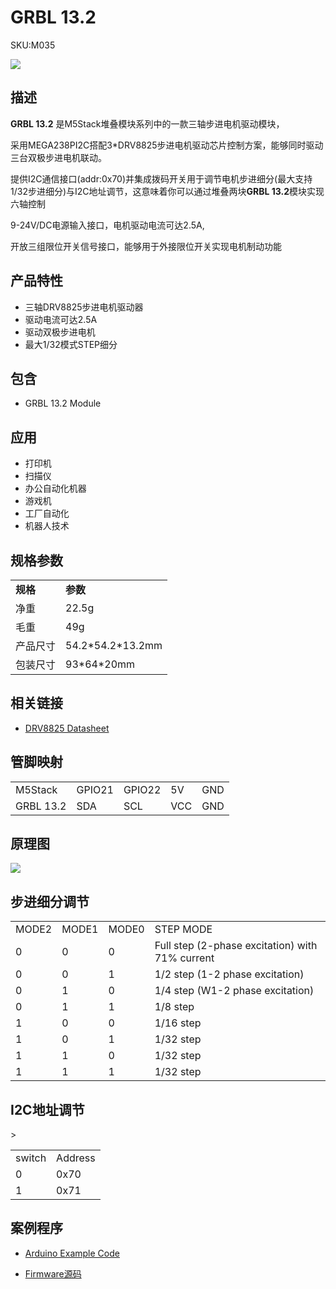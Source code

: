 # GRBL 13.2

<el-tag effect="plain">SKU:M035</el-tag>

<div class="product_pic"><img src="assets/img/product_pics/module/proto_13.2/proto_13.2.webp"></div>

## 描述

**GRBL 13.2** 是M5Stack堆叠模块系列中的一款三轴步进电机驱动模块，

采用MEGA238PI2C搭配3*DRV8825步进电机驱动芯片控制方案，能够同时驱动三台双极步进电机联动。

提供I2C通信接口(addr:0x70)并集成拨码开关用于调节电机步进细分(最大支持1/32步进细分)与I2C地址调节，这意味着你可以通过堆叠两块**GRBL 13.2**模块实现六轴控制

9-24V/DC电源输入接口，电机驱动电流可达2.5A, 

开放三组限位开关信号接口，能够用于外接限位开关实现电机制动功能

## 产品特性

- 三轴DRV8825步进电机驱动器
- 驱动电流可达2.5A
- 驱动双极步进电机
- 最大1/32模式STEP细分

## 包含

- GRBL 13.2 Module

## 应用

- 打印机
- 扫描仪
- 办公自动化机器
- 游戏机
- 工厂自动化
- 机器人技术


## 规格参数

<table>
   <tr style="font-weight:bold">
      <td>规格</td>
      <td>参数</td>
   </tr>
   <tr>
      <td>净重</td>
      <td>22.5g</td>
   </tr>
   <tr>
      <td>毛重</td>
      <td>49g</td>
   </tr>
   <tr>
      <td>产品尺寸</td>
      <td>54.2*54.2*13.2mm</td>
   </tr>
   <tr>
      <td>包装尺寸</td>
      <td>93*64*20mm</td>
   </tr>
 </table>


## 相关链接

- [DRV8825 Datasheet](https://m5stack.oss-cn-shenzhen.aliyuncs.com/resource/docs/datasheet/module/DRV8825_en.pdf)


## 管脚映射

<table>
 <tr><td>M5Stack</td><td>GPIO21</td><td>GPIO22</td><td>5V</td><td>GND</td></tr>
 <tr><td>GRBL 13.2</td><td>SDA</td><td>SCL</td><td>VCC</td><td>GND</td></tr>
</table>


## 原理图

<img src="assets/img/product_pics/module/grbl13.2/grbl13.2_sch.webp"/>


## 步进细分调节

<table>
 <tr><td>MODE2</td><td>MODE1</td><td>MODE0</td><td>STEP MODE</td></tr>
 <tr><td>0</td><td>0</td><td>0</td><td>Full step (2-phase excitation) with 71% current</td></tr>
 <tr><td>0</td><td>0</td><td>1</td><td>1/2 step (1-2 phase excitation)</td></tr>
 <tr><td>0</td><td>1</td><td>0</td><td>1/4 step (W1-2 phase excitation)</td></tr>
 <tr><td>0</td><td>1</td><td>1</td><td>1/8 step</td></tr>
 <tr><td>1</td><td>0</td><td>0</td><td>1/16 step</td></tr>
 <tr><td>1</td><td>0</td><td>1</td><td>1/32 step</td></tr>
 <tr><td>1</td><td>1</td><td>0</td><td>1/32 step</td></tr>
 <tr><td>1</td><td>1</td><td>1</td><td>1/32 step</td></tr>
</table>

## I2C地址调节

<table>
 <tr><td>switch</td><td>Address</td></tr>
 <tr>><td>0</td><td>0x70</td></tr>
 <tr><td>1</td><td>0x71</td></tr>
</table>

## 案例程序

- [Arduino Example Code](https://github.com/m5stack/M5Atom/tree/master/examples/ATOM_BASE/ATOM_Motion)

- [Firmware源码]()

<script>

   var purchase_link = 'https://m5stack.com/products/atom-motion-kit-with-motor-and-servo-driver-stm32f0';

   anchor_search(purchase_link);
   scrollFunc();

</script>

